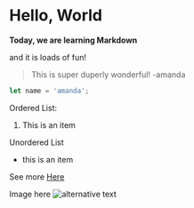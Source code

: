 # Hello, World

**Today, we are learning Markdown**

and it is loads of fun!

> This is super duperly wonderful! -amanda

```js
let name = 'amanda';
```

Ordered List:
1. This is an item

Unordered List
* this is an item

See more [Here](https://www.codefellows.com)

Image here 
![alternative text](https://placeholder.it)

